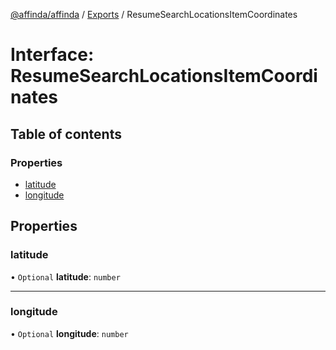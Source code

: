 [@affinda/affinda](../README.md) / [Exports](../modules.md) / ResumeSearchLocationsItemCoordinates

# Interface: ResumeSearchLocationsItemCoordinates

## Table of contents

### Properties

- [latitude](ResumeSearchLocationsItemCoordinates.md#latitude)
- [longitude](ResumeSearchLocationsItemCoordinates.md#longitude)

## Properties

### latitude

• `Optional` **latitude**: `number`

___

### longitude

• `Optional` **longitude**: `number`
